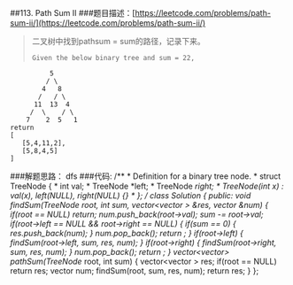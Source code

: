 ##113. Path Sum II
###题目描述：[https://leetcode.com/problems/path-sum-ii/](https://leetcode.com/problems/path-sum-ii/)
> 二叉树中找到pathsum = sum的路径，记录下来。     
> 
> 	  Given the below binary tree and sum = 22,
              5
             / \
            4   8
           /   / \
          11  13  4
         /  \    / \
        7    2  5   1
	return
	[
	   [5,4,11,2],
	   [5,8,4,5]
	]
###解题思路：
dfs
###代码:
	/**
	 * Definition for a binary tree node.
	 * struct TreeNode {
	 *     int val;
	 *     TreeNode *left;
	 *     TreeNode *right;
	 *     TreeNode(int x) : val(x), left(NULL), right(NULL) {}
	 * };
	 */
	class Solution {
	public:
	    void findSum(TreeNode* root, int sum, vector<vector<int> > &res, vector<int> &num) {
	        if(root == NULL) return;
	        num.push_back(root->val);
	        sum -= root->val;
	        if(root->left == NULL && root->right == NULL) {
	            if(sum == 0) {
	                res.push_back(num);
	            }
	            num.pop_back();
	            return ;
	        }
	        if(root->left) {
	            findSum(root->left, sum, res, num);
	        }
	        if(root->right) {
	            findSum(root->right, sum, res, num);
	        }
	        num.pop_back();
	        return ;
	    }
	    vector<vector<int>> pathSum(TreeNode* root, int sum) {
	        vector<vector<int> > res;
	        if(root == NULL) return res;
	        vector<int> num;
	        findSum(root, sum, res, num);
	        return res;
	    }
	};